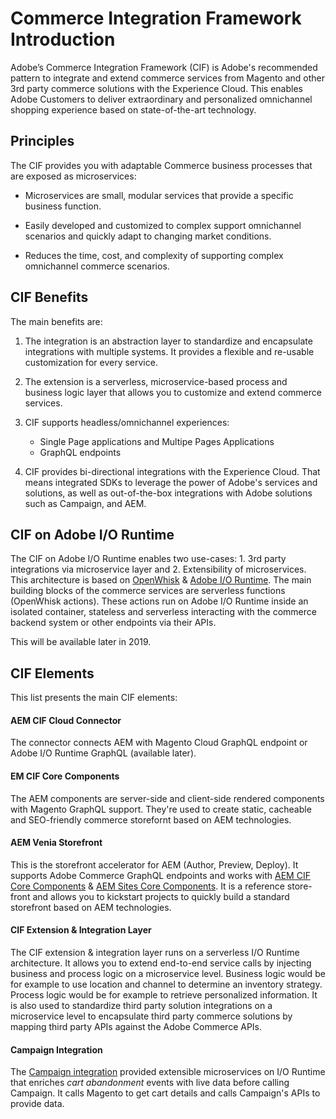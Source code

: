 # Commerce Integration Framework Introduction

Adobe’s Commerce Integration Framework (CIF) is Adobe's recommended pattern to integrate and extend commerce services from Magento and other 3rd party commerce solutions with the Experience Cloud. This enables Adobe Customers to deliver extraordinary and personalized omnichannel shopping experience based on state-of-the-art technology.

## Principles

The CIF provides you with adaptable Commerce business processes that are exposed as microservices:

- Microservices are small, modular services that provide a specific business function.

- Easily developed and customized to complex support omnichannel scenarios and quickly adapt to changing market conditions.

- Reduces the time, cost, and complexity of supporting complex omnichannel commerce scenarios.

## CIF Benefits

The main benefits are:

1. The integration is an abstraction layer to standardize and encapsulate integrations with multiple systems. It provides a flexible and re-usable customization for every service.

2. The extension is a serverless, microservice-based process and business logic layer that allows you to customize and extend commerce services.

3. CIF supports headless/omnichannel experiences:

   - Single Page applications and Multipe Pages Applications
   - GraphQL endpoints

4. CIF provides bi-directional integrations with the Experience Cloud. That means integrated SDKs to leverage the power of Adobe's services and solutions, as well as out-of-the-box integrations with Adobe solutions such as Campaign, and AEM.

## CIF on Adobe I/O Runtime

The CIF on Adobe I/O Runtime enables two use-cases: 1. 3rd party integrations via microservice layer and 2. Extensibility of microservices. This architecture is based on [OpenWhisk](https://openwhisk.apache.org) & [Adobe I/O Runtime](https://www.adobe.io/apis/cloudplatform/runtime.html). The main building blocks of the commerce services are serverless functions (OpenWhisk actions). These actions run on Adobe I/O Runtime inside an isolated container, stateless and serverless interacting with the commerce backend system or other endpoints via their APIs.

This will be available later in 2019.

## CIF Elements

This list presents the main CIF elements:

#### AEM CIF Cloud Connector

The connector connects AEM with Magento Cloud GraphQL endpoint or Adobe I/O Runtime GraphQL (available later).

#### EM CIF Core Components

The AEM components are server-side and client-side rendered components with Magento GraphQL support. They're used to create static, cacheable and SEO-friendly commerce storefornt based on AEM technologies.

#### AEM Venia Storefront

This is the storefront accelerator for AEM (Author, Preview, Deploy). It supports Adobe Commerce GraphQL endpoints and works with [AEM CIF Core Components](https://github.com/adobe/aem-core-cif-components) & [AEM Sites Core Components](https://github.com/adobe/aem-core-wcm-components). It is a reference store-front and allows you to kickstart projects to quickly build a standard storefront based on AEM technologies.

#### CIF Extension & Integration Layer

The CIF extension & integration layer runs on a serverless I/O Runtime architecture. It allows you to extend end-to-end service calls by injecting business and process logic on a microservice level. Business logic would be for example to use location and channel to determine an inventory strategy. Process logic would be for example to retrieve personalized information. It is also used to standardize third party solution integrations on a microservice level to encapsulate third party commerce solutions by mapping third party APIs against the Adobe Commerce APIs.

#### Campaign Integration

The [Campaign integration](https://github.com/adobe/commerce-cif-cart-abandonment) provided extensible microservices on I/O Runtime that enriches _cart abandonment_ events with live data before calling Campaign. It calls Magento to get cart details and calls Campaign's APIs to provide data.
